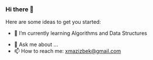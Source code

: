 ### Hi there 👋


<!-- **azizbekx/azizbekx** is a ✨ _special_ ✨ repository because its `README.md` (this file) appears on your GitHub profile. -->

Here are some ideas to get you started:

<!-- - 🔭 I’m currently working on ... -->
- 🌱 I’m currently learning Algorithms and Data Structures
<!-- - 👯 I’m looking to collaborate on ... -->
<!-- - 🤔 I’m looking for help with ... -->
- 💬 Ask me about ...
- 📫 How to reach me: xmazizbek@gmail.com
<!-- - 😄 Pronouns: ... -->
<!-- - ⚡ Fun fact: ... -->

